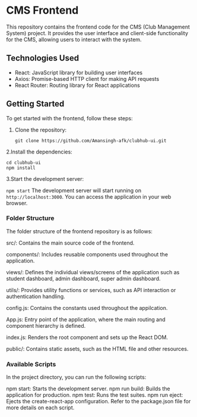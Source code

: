 # CMS Frontend

This repository contains the frontend code for the CMS (Club Management System) project. It provides the user interface and client-side functionality for the CMS, allowing users to interact with the system.

## Technologies Used

- React: JavaScript library for building user interfaces
- Axios: Promise-based HTTP client for making API requests
- React Router: Routing library for React applications

## Getting Started

To get started with the frontend, follow these steps:

1. Clone the repository:

   ```git clone https://github.com/Amansingh-afk/clubhub-ui.git```
   
2.Install the dependencies:

```
cd clubhub-ui
npm install
```

3.Start the development server:

`npm start`
The development server will start running on `http://localhost:3000`. You can access the application in your web browser.

### Folder Structure
The folder structure of the frontend repository is as follows:

src/: Contains the main source code of the frontend.

components/: Includes reusable components used throughout the application.

views/: Defines the individual views/screens of the application such as student dashboard, admin dashboard, super admin dashboard.

utils/: Provides utility functions or services, such as API interaction or authentication handling.

config.js: Contains the constants used throughout the appilcation.

App.js: Entry point of the application, where the main routing and component hierarchy is defined.

index.js: Renders the root component and sets up the React DOM.

public/: Contains static assets, such as the HTML file and other resources.

### Available Scripts
In the project directory, you can run the following scripts:

npm start: Starts the development server.
npm run build: Builds the application for production.
npm test: Runs the test suites.
npm run eject: Ejects the create-react-app configuration.
Refer to the package.json file for more details on each script.
